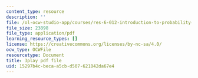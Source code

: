 ```yaml
---
content_type: resource
description: ''
file: /ol-ocw-studio-app/courses/res-6-012-introduction-to-probability-spring-2018/15297b4cbecaa5cbd507621842da67e4_fMHJPEcoC08.pdf
file_size: 23898
file_type: application/pdf
learning_resource_types: []
license: https://creativecommons.org/licenses/by-nc-sa/4.0/
ocw_type: OCWFile
resourcetype: Document
title: 3play pdf file
uid: 15297b4c-beca-a5cb-d507-621842da67e4
---
```


